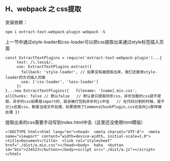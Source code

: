## H、webpack 之 css提取

  

安装依赖：

```
npm i extract-text-webpack-plugin webpack -S
```

上一节中通过style-loader和css-loader可以把css提取出来通过style标签插入页面

```
const ExtractTextPlugins = require('extract-text-webpack-plugin')...{
     test: /\.less$/,
     use: ExtractTextPlugins.extract({
       fallback: 'style-loader', // 如果没有被提取出来，我们还是用style-loader的方式插入页面
       use: ['css-loader', 'less-loader']
     })
}...new ExtractTextPlugins({   filename: '[name].min.css',   allChunks: false // 默认false   // 默认是只提取同步css，异步加载的css就不提取，异步的css如果是import的，就会被打包到异步的js中去   // 在代码分割的时候，是不分js还是css，都是当成文件处理，如果使用了CommonsChunkPlugin,css也会向js那样被处理 })
```

提取出来的css需要手动写到index.html中去（这里还没使用html模版）

```
<!DOCTYPE html><html lang="en"><head>  <meta charset="UTF-8">  <meta name="viewport" content="width=device-width, initial-scale=1.0">  <title>Document</title>  <link rel="stylesheet" href="./dist/a.min.css"></head><body>  haha  <button id="btn">234523</button></body><script src="./dist/a.js"></script></html>
```